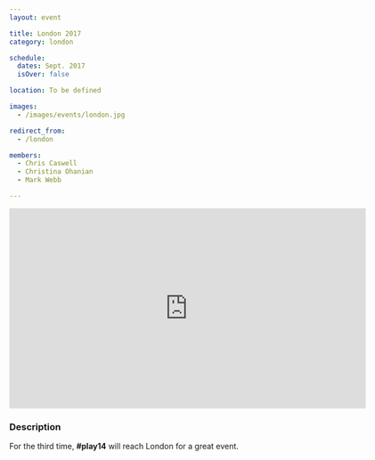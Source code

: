 ```yaml
---
layout: event

title: London 2017
category: london

schedule:
  dates: Sept. 2017
  isOver: false

location: To be defined

images:
  - /images/events/london.jpg

redirect_from:
  - /london

members:
  - Chris Caswell
  - Christina Ohanian
  - Mark Webb

---
```


<iframe src="https://player.vimeo.com/video/136771608" width="640" height="360" frameborder="0" webkitallowfullscreen mozallowfullscreen allowfullscreen></iframe>

### Description
For the third time, **#play14** will reach London for a great event.
